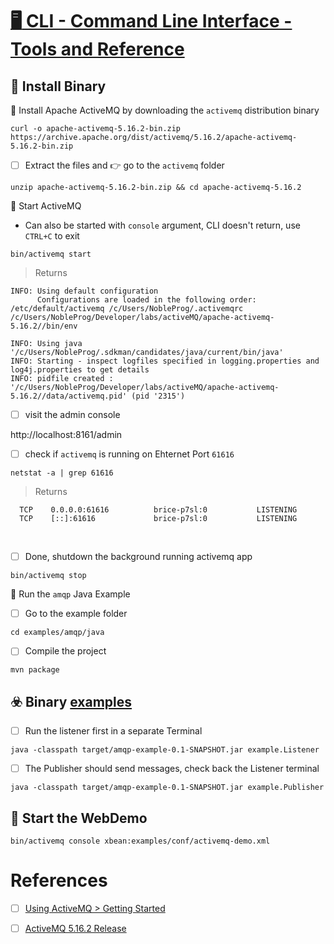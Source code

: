 # [ :desktop_computer: CLI - Command Line Interface - Tools and Reference](https://activemq.apache.org/activemq-command-line-tools-reference.html)

## :open_file_folder: Install Binary 

:round_pushpin:  Install Apache ActiveMQ by downloading the `activemq` distribution binary

```
curl -o apache-activemq-5.16.2-bin.zip https://archive.apache.org/dist/activemq/5.16.2/apache-activemq-5.16.2-bin.zip
```

- [ ] Extract the files and :point_right: go to the `activemq` folder

```
unzip apache-activemq-5.16.2-bin.zip && cd apache-activemq-5.16.2
```

:round_pushpin: Start ActiveMQ 

* Can also be started with `console` argument, CLI doesn't return, use `CTRL+C` to exit

```
bin/activemq start
```
> Returns
```
INFO: Using default configuration
      Configurations are loaded in the following order: /etc/default/activemq /c/Users/NobleProg/.activemqrc /c/Users/NobleProg/Developer/labs/activeMQ/apache-activemq-5.16.2//bin/env

INFO: Using java '/c/Users/NobleProg/.sdkman/candidates/java/current/bin/java'
INFO: Starting - inspect logfiles specified in logging.properties and log4j.properties to get details
INFO: pidfile created : '/c/Users/NobleProg/Developer/labs/activeMQ/apache-activemq-5.16.2//data/activemq.pid' (pid '2315')
```

- [ ] visit the admin console

http://localhost:8161/admin


- [ ] check if `activemq` is running on Ehternet Port `61616`

```
netstat -a | grep 61616
```
> Returns
```
  TCP    0.0.0.0:61616          brice-p7sl:0           LISTENING
  TCP    [::]:61616             brice-p7sl:0           LISTENING
```
 
- [ ] Done, shutdown the background running activemq app

```
bin/activemq stop
```

:round_pushpin: Run the `amqp`  Java Example

- [ ] Go to the example folder

```
cd examples/amqp/java
```

- [ ] Compile the project

```
mvn package
```

## :biohazard: Binary [examples](https://activemq.apache.org/examples)

- [ ] Run the listener first in a separate Terminal

```
java -classpath target/amqp-example-0.1-SNAPSHOT.jar example.Listener
```

- [ ] The Publisher should send messages, check back the Listener terminal

```
java -classpath target/amqp-example-0.1-SNAPSHOT.jar example.Publisher
```

## :tada: Start the WebDemo

```
bin/activemq console xbean:examples/conf/activemq-demo.xml 
```

# References

- [ ] [Using ActiveMQ > Getting Started](https://activemq.apache.org/getting-started)
- [ ] [ActiveMQ 5.16.2 Release](https://activemq.apache.org/activemq-5016002-release)

